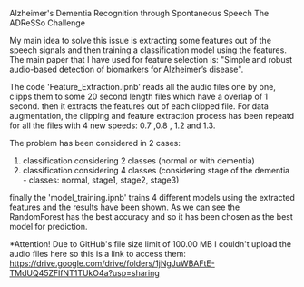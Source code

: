 Alzheimer's Dementia Recognition through Spontaneous Speech
The ADReSSo Challenge

My main idea to solve this issue is extracting some features out of the speech signals and then training a classification model using the features. The main paper that I have used for feature selection is: "Simple and robust audio-based detection of biomarkers for Alzheimer’s disease". 

The code 'Feature_Extraction.ipnb' reads all the audio files one by one, clipps them to some 20 second length files which have a overlap of 1 second. then it extracts the features out of each clipped file. For data augmentation, the clipping and feature extraction process has been repeatd for all the files with 4 new speeds: 0.7 ,0.8 , 1.2 and 1.3.

The problem has been considered in 2 cases: 
1. classification considering 2 classes (normal or with dementia)
2. classification considering 4 classes (considering stage of the dementia - classes: normal, stage1, stage2, stage3)

finally the 'model_training.ipnb' trains  4 different models using the extracted features and the results have been shown. As we can see the RandomForest has the best accuracy and so it has been chosen as the best model for prediction.


*Attention! Due to GitHub's file size limit of 100.00 MB I couldn't upload the audio files here so this is a link to access them: https://drive.google.com/drive/folders/1jNgJuWBAFtE-TMdUQ45ZFlfNT1TUkO4a?usp=sharing
